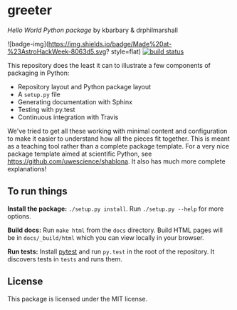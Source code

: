 greeter
=======

_Hello World Python package_ by kbarbary & drphilmarshall

![badge-img](https://img.shields.io/badge/Made%20at-%23AstroHackWeek-8063d5.svg?
style=flat)
[![build status](https://api.travis-ci.org/kbarbary/greeter.svg)](https://travis-ci.org/kbarbary/greeter)

This repository does the least it can to illustrate a few
components of packaging in Python:

- Repository layout and Python package layout
- A `setup.py` file
- Generating documentation with Sphinx
- Testing with py.test
- Continuous integration with Travis

We've tried to get all these working with minimal content and
configuration to make it easier to understand how all the pieces fit
together. This is meant as a teaching tool rather than a complete
package template. For a very nice package template aimed at scientific
Python, see https://github.com/uwescience/shablona. It also has much
more complete explanations!

To run things
-------------

**Install the package:** `./setup.py install`. Run `./setup.py --help`
for more options.

**Build docs:** Run `make html` from the `docs` directory. Build HTML
  pages will be in `docs/_build/html` which you can view locally in
  your browser.

**Run tests:** Install [pytest](http://pytest.org) and run `py.test`
  in the root of the repository. It discovers tests in `tests` and
  runs them.


License
-------

This package is licensed under the MIT license.